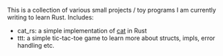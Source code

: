 This is a collection of various small projects / toy programs I am currently writing to learn Rust. Includes:
- cat_rs: a simple implementation of [cat](https://www.man7.org/linux/man-pages/man1/cat.1.html) in Rust
- ttt: a simple tic-tac-toe game to learn more about structs, impls, error handling etc. 